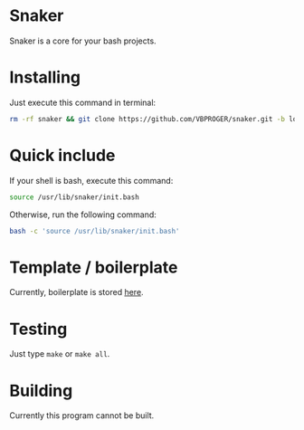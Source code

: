 # Snaker
Snaker is a core for your bash projects. 
# Installing
Just execute this command in terminal:
```bash
rm -rf snaker && git clone https://github.com/VBPROGER/snaker.git -b logging && cd snaker && make && cd .. && rm -rf snaker
```
# Quick include
If your shell is bash, execute this command:
```bash
source /usr/lib/snaker/init.bash
```
Otherwise, run the following command:
```bash
bash -c 'source /usr/lib/snaker/init.bash'
```
# Template / boilerplate
Currently, boilerplate is stored [here](https://raw.githubusercontent.com/VBPROGER/snaker/main/test/boilerplate.sh).
# Testing
Just type `make` or `make all`.
# Building
Currently this program cannot be built.
